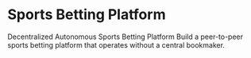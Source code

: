 # Sports Betting Platform
Decentralized Autonomous Sports Betting Platform Build a peer-to-peer sports betting platform that operates without a central bookmaker.
